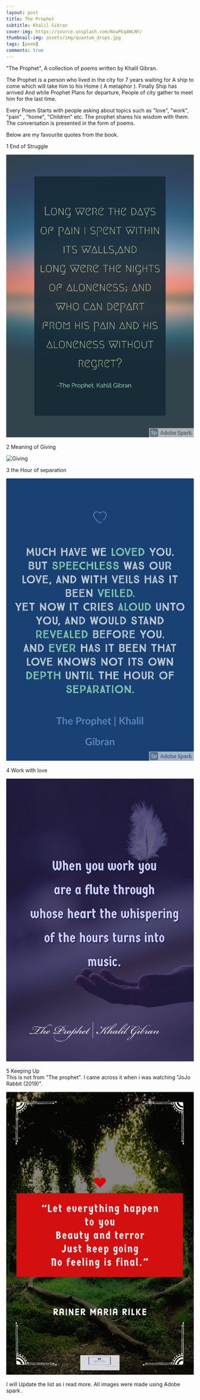 ```yaml
---
layout: post
title: The Prophet
subtitle: Khalil Gibran
cover-img: https://source.unsplash.com/NvwPGq4WLNY/
thumbnail-img: assets/img/quantum_drops.jpg
tags: [poem]
comments: true
---
```

"The Prophet", A collection of poems written by Khalil Gibran.


The Prophet is a person who lived in the city
for 7 years waiting for A ship to come which will take
him to his Home ( A metaphor ). Finally Ship has arrived
And while Prophet Plans for departure, People of city gather
to meet him for the last time.

Every Poem Starts with people asking about topics such as "love", "work",
"pain" , "home", "Children" etc. The prophet shares his wisdom with them.
The conversation is presented in the form of poems.

Below are my favourite quotes from the book.


1 End of Struggle

![Leaving the City](/assets/img/the_prophet/leaving_the_city.png)

2 Meaning of Giving

![Giving](/assets/img/the_prophet/giving.png)

3 the Hour of separation

![silent_love](/assets/img/the_prophet/silent_love.png)

4 Work with love

![work](/assets/img/the_prophet/work.png)

5 Keeping Up  
This is not from "The prophet". I came across it
when i was watching "JoJo Rabbit (2019)".

![keeping Up](/assets/img/the_prophet/keeping_up.png)

I will Update the list as i read more. All images were 
made using Adobe spark . 
